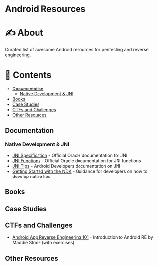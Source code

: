 # Android Resources

# ✍️ About

Curated list of awesome Android resources for pentesting and reverse engineering.

# 📝 Contents
- [Documentation](#documentation)
  - [Native Development \& JNI](#native-development--jni)
- [Books](#books)
- [Case Studies](#case-studies)
- [CTFs and Challenges](#ctfs-and-challenges)
- [Other Resources](#other-resources)

## Documentation

### Native Development & JNI
- [JNI Specification](https://docs.oracle.com/javase/7/docs/technotes/guides/jni/spec/jniTOC.html) - Official Oracle documentation for JNI
- [JNI Functions](https://docs.oracle.com/javase/7/docs/technotes/guides/jni/spec/functions.html) - Official Oracle documentation for JNI functions
- [JNI Tips](https://developer.android.com/training/articles/perf-jni) - Android Developers documentation on JNI
- [Getting Started with the NDK](https://developer.android.com/ndk/guides/) - Guidance for developers on how to develop native libs

## Books

## Case Studies

## CTFs and Challenges
- [Android App Reverse Engineering 101](https://www.ragingrock.com/AndroidAppRE/) - Introduction to Android RE by Maddie Stone (with exercises)

## Other Resources